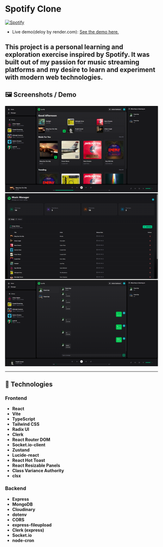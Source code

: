 # Spotify Clone 
[![Spotify](https://github.com/darrenak403/spotify-clone/actions/workflows/node.js.yml/badge.svg)](https://github.com/darrenak403/spotify-clone/actions/workflows/node.js.yml)

- Live demo(deloy by render.com): [See the demo here.](https://spotify-clone-v1-fqb8.onrender.com)

This project is a personal learning and exploration exercise inspired by Spotify. It was built out of my passion for music streaming platforms and my desire to learn and experiment with modern web technologies.
---

## 🖼️ Screenshots / Demo

![Screenshot 1](https://github.com/darrenak403/spotify-clone/blob/main/screenshots/Home.png)
![Screenshot 2](https://github.com/darrenak403/spotify-clone/blob/main/screenshots/Dashboard.png)
![Screenshot 3](https://github.com/darrenak403/spotify-clone/blob/main/screenshots/Chat%20RealTime.png)
<!-- Add more images as needed -->

---

## 🚀 Technologies

### Frontend
- **React**  
- **Vite**  
- **TypeScript**  
- **Tailwind CSS**  
- **Radix UI**  
- **Clerk**  
- **React Router DOM**  
- **Socket.io-client**  
- **Zustand**  
- **Lucide-react**  
- **React Hot Toast**  
- **React Resizable Panels**  
- **Class Variance Authority**  
- **clsx**  

### Backend
- **Express**  
- **MongoDB**  
- **Cloudinary**  
- **dotenv**  
- **CORS**  
- **express-fileupload**  
- **Clerk (express)**  
- **Socket.io**  
- **node-cron**  

